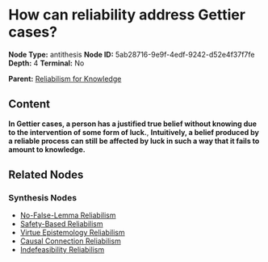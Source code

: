 # How can reliability address Gettier cases?

**Node Type:** antithesis
**Node ID:** 5ab28716-9e9f-4edf-9242-d52e4f37f7fe
**Depth:** 4
**Terminal:** No

**Parent:** [Reliabilism for Knowledge](reliabilism-for-knowledge-synthesis-c8b91f77-94a8-4167-b822-e485e7ec5012.md)

## Content

**In Gettier cases, a person has a justified true belief without knowing due to the intervention of some form of luck.**, **Intuitively, a belief produced by a reliable process can still be affected by luck in such a way that it fails to amount to knowledge.**

## Related Nodes

### Synthesis Nodes

- [No-False-Lemma Reliabilism](no-false-lemma-reliabilism-synthesis-87b4b0ec-b825-4dac-9ada-9bc16876196c.md)
- [Safety-Based Reliabilism](safety-based-reliabilism-synthesis-c9f4c0ca-50fa-490b-b1c4-a1978d0875b8.md)
- [Virtue Epistemology Reliabilism](virtue-epistemology-reliabilism-synthesis-22eb4b11-86b1-43a0-ad40-079df26fde14.md)
- [Causal Connection Reliabilism](causal-connection-reliabilism-synthesis-845a7e10-f091-4bd0-ad31-310fbeae3774.md)
- [Indefeasibility Reliabilism](indefeasibility-reliabilism-synthesis-1615d046-7f7d-46c7-b485-8e2190c0e6c5.md)
